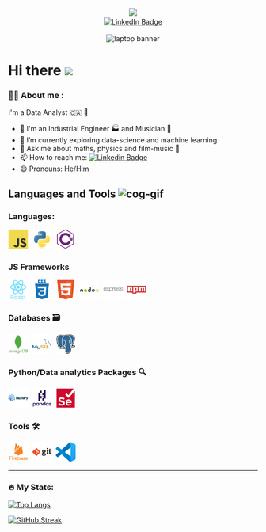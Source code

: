 <div id="header" align="center">
  <img src="https://media.giphy.com/media/xBTSwCTFkgfcdTjHMz/giphy.gif" width="100" />
</div>
<div id="badges" align="center">
  <a href="www.linkedin.com/in/fabio-andres-henao-caviedes"  ><img src="https://img.shields.io/badge/LinkedIn-blue?style=for-the-badge&logo=linkedin&logoColor=white" alt="LinkedIn Badge"/></a>
</div>

<div id="counter" align="center">
  <img src="https://komarev.com/ghpvc/?username=your-github-username&style=flat-square&color=blue" alt=""/>
</div>

<div id="banner" align="center">
  <img src=https://media.giphy.com/media/IauL6LvGNlT3ffhcqq/giphy.gif alt="laptop banner" width="600" height="600">
</div>

<h1>
  Hi there
  <img src="https://media.giphy.com/media/hvRJCLFzcasrR4ia7z/giphy.gif" width="30px"/>
</h1>


### :man_technologist: About me :

I'm a Data Analyst :canada: 🍁

- 🔭 I'm an Industrial Engineer 🏭 and Musician 🎹 
- 🌱 I’m currently exploring data-science and machine learning
- 💬 Ask me about maths, physics and film-music 🎵
- 📫 How to reach me: [![Linkedin Badge](https://img.shields.io/badge/LinkedIn-0077B5?logo=linkedin&logoColor=white)](www.linkedin.com/in/fabio-andres-henao-caviedes)
- 😄 Pronouns: He/Him



<h2>
  Languages and Tools
  <img src="https://media.giphy.com/media/c5nRXNavtO7CAimH1i/giphy.gif" width="30px" alt="cog-gif">

</h2>

<div>
  <h3>Languages:</h3>

  <img src="https://github.com/devicons/devicon/blob/master/icons/javascript/javascript-original.svg" title="JavaScript" alt="JavaScript" width="40" height="40"/>&nbsp;
  <img src="https://github.com/devicons/devicon/blob/master/icons/python/python-original.svg" title="Python" alt="Python" width="40" height="40"/>&nbsp;
  <img src="https://github.com/devicons/devicon/blob/master/icons/csharp/csharp-line.svg" title="C#" alt="C#" width="40" height="40"/>&nbsp;
  
  <h3>JS Frameworks </h3>

  <img src="https://github.com/devicons/devicon/blob/master/icons/react/react-original-wordmark.svg" title="React" alt="React" width="40" height="40"/>&nbsp;
  <img src="https://github.com/devicons/devicon/blob/master/icons/css3/css3-plain-wordmark.svg"  title="CSS3" alt="CSS" width="40" height="40"/>&nbsp;
  <img src="https://github.com/devicons/devicon/blob/master/icons/html5/html5-original.svg" title="HTML5" alt="HTML" width="40" height="40"/>&nbsp;
  <img src="https://github.com/devicons/devicon/blob/master/icons/nodejs/nodejs-original-wordmark.svg" title="NodeJS" alt="NodeJS" width="40" height="40"/>&nbsp;
  <img src="https://github.com/devicons/devicon/blob/master/icons/express/express-original-wordmark.svg" title="Express" alt="Express" width="40" height="40"/>&nbsp;
  <img src="https://github.com/devicons/devicon/blob/master/icons/npm/npm-original-wordmark.svg" title="npm" alt="npm" width="40" height="40"/>&nbsp;

  <h3>Databases 🗃 </h3>
  
  
  <img src="https://github.com/devicons/devicon/blob/master/icons/mongodb/mongodb-plain-wordmark.svg" title="MongoDB" alt="MongoDB" width="40" height="40"/>&nbsp;
  <img src="https://github.com/devicons/devicon/blob/master/icons/mysql/mysql-original-wordmark.svg" title="MySQL"  alt="MySQL" width="40" height="40"/>&nbsp;
  <img src="https://github.com/devicons/devicon/blob/master/icons/postgresql/postgresql-original.svg" title="PostgreSQL" alt="PostgreSQL" width="40" height="40"/>&nbsp;

  <h3>Python/Data analytics Packages 🔍</h3>
  <img src="https://github.com/devicons/devicon/blob/master/icons/numpy/numpy-original-wordmark.svg" title="NumPy" alt="NumPy" width="40" height="40"/>&nbsp;
  <img src="https://github.com/devicons/devicon/blob/master/icons/pandas/pandas-original-wordmark.svg" title="Pandas" alt="Pandas" width="40" height="40"/>&nbsp;
  <img src="https://github.com/devicons/devicon/blob/master/icons/selenium/selenium-original.svg" title="Selenium" alt="Selenium" width="40" height="40"/>&nbsp;

  <h3>Tools 🛠</h3>

  <img src="https://github.com/devicons/devicon/blob/master/icons/firebase/firebase-plain-wordmark.svg" title="Firebase" alt="Firebase" width="40" height="40"/>&nbsp;
  <img src="https://github.com/devicons/devicon/blob/master/icons/git/git-original-wordmark.svg" title="Git" alt="Git" width="40" height="40"/>&nbsp;
  <img src="https://github.com/devicons/devicon/blob/master/icons/vscode/vscode-original.svg" title="VSCode" alt="VSCode" width="40" height="40"/>&nbsp;
</div>

---

### :fire: My Stats:

[![Top Langs](https://github-readme-stats.vercel.app/api/top-langs/?username=fabio-writes-code)](https://github.com/anuraghazra/github-readme-stats)


[![GitHub Streak](http://github-readme-streak-stats.herokuapp.com?user=fabio-writes-code&theme=dark&background=000000)](https://git.io/streak-stats)